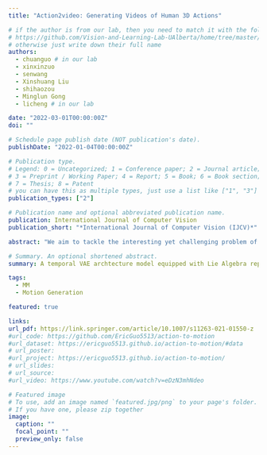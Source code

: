 ```yaml
---
title: "Action2video: Generating Videos of Human 3D Actions"

# if the author is from our lab, then you need to match it with the folder name you can find here
# https://github.com/Vision-and-Learning-Lab-UAlberta/home/tree/master/content/authors
# otherwise just write down their full name
authors:
  - chuanguo # in our lab
  - xinxinzuo
  - senwang
  - Xinshuang Liu
  - shihaozou
  - Minglun Gong
  - licheng # in our lab

date: "2022-03-01T00:00:00Z"
doi: ""

# Schedule page publish date (NOT publication's date).
publishDate: "2022-01-04T00:00:00Z"

# Publication type.
# Legend: 0 = Uncategorized; 1 = Conference paper; 2 = Journal article;
# 3 = Preprint / Working Paper; 4 = Report; 5 = Book; 6 = Book section;
# 7 = Thesis; 8 = Patent
# you can have this as multiple types, just use a list like ["1", "3"]
publication_types: ["2"]

# Publication name and optional abbreviated publication name.
publication: International Journal of Computer Vision
publication_short: "*International Journal of Computer Vision (IJCV)*"

abstract: "We aim to tackle the interesting yet challenging problem of generating videos of diverse and natural human motions from prescribed action categories. The key issue lies in the ability to synthesize multiple distinct motion sequences that are realistic in their visual appearances. It is achieved in this paper by a two-step process that maintains internal 3D pose and shape representations, action2motion and motion2video. Action2motion stochastically generates plausible 3D pose sequences of a prescribed action category, which are processed and rendered by motion2video to form 2D videos. Specifically, the Lie algebraic theory is engaged in representing natural human motions following the physical law of human kinematics; a temporal variational auto-encoder is developed that encourages diversity of output motions. Moreover, given an additional input image of a clothed human character, an entire pipeline is proposed to extract his/her 3D detailed shape, and to render in videos the plausible motions from different views. This is realized by improving existing methods to extract 3D human shapes and textures from single 2D images, rigging, animating, and rendering to form 2D videos of human motions. It also necessitates the curation and reannotation of 3D human motion datasets for training purpose. Thorough empirical experiments including ablation study, qualitative and quantitative evaluations manifest the applicability of our approach, and demonstrate its competitiveness in addressing related tasks, where components of our approach are compared favorably to the state-of-the-arts."

# Summary. An optional shortened abstract.
summary: A temporal VAE archtecture model equipped with Lie Algebra representation for action-conditioned 3D human motion generation.

tags:
  - MM
  - Motion Generation

featured: true

links:
url_pdf: https://link.springer.com/article/10.1007/s11263-021-01550-z
#url_code: https://github.com/EricGuo5513/action-to-motion
#url_dataset: https://ericguo5513.github.io/action-to-motion/#data
# url_poster:
#url_project: https://ericguo5513.github.io/action-to-motion/
# url_slides:
# url_source:
#url_video: https://www.youtube.com/watch?v=eDzN3mhNdeo

# Featured image
# To use, add an image named `featured.jpg/png` to your page's folder.
# If you have one, please zip together
image:
  caption: ""
  focal_point: ""
  preview_only: false
---
```

